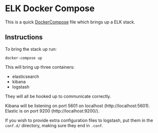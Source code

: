 ELK Docker Compose
==================

This is a quick [DockerCompose] file which brings up a ELK stack.

## Instructions

To bring the stack up run:

    docker-compose up

This will bring up three containers:

* elasticsearch
* kibana
* logstash

They will all be hooked up to communicate correctly.

Kibana will be listening on port 5601 on localhost (http://localhost:5601). Elastic is on port 9200 (http://localhost:9200/).

If you wish to provide extra configuration files to logstash, put them in the `conf.d/` directory, making sure they end in `.conf`.

[DockerCompose]: (https://docs.docker.com/compose/)
